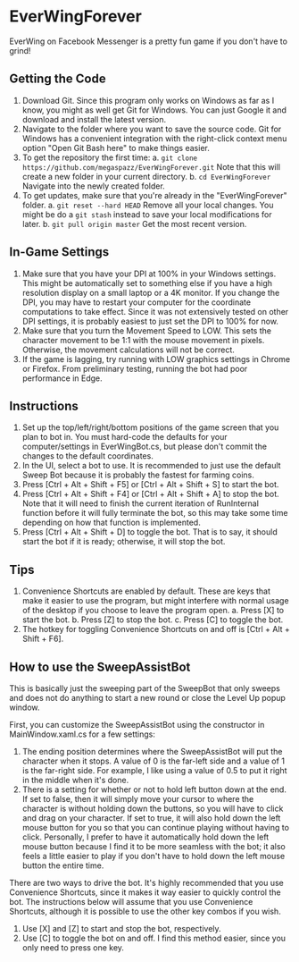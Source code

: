 # EverWingForever
EverWing on Facebook Messenger is a pretty fun game if you don't have to grind!

## Getting the Code

1.  Download Git.  Since this program only works on Windows as far as I know, you might as well get Git for Windows.  You can just Google it and download and install the latest version.
2.  Navigate to the folder where you want to save the source code.  Git for Windows has a convenient integration with the right-click context menu option "Open Git Bash here" to make things easier.
3.  To get the repository the first time:
	a.  `git clone https://github.com/megaspazz/EverWingForever.git` Note that this will create a new folder in your current directory.
	b.  `cd EverWingForever` Navigate into the newly created folder.
3.  To get updates, make sure that you're already in the "EverWingForever" folder.
	a.  `git reset --hard HEAD` Remove all your local changes.  You might be do a `git stash` instead to save your local modifications for later.
	b.  `git pull origin master` Get the most recent version.

## In-Game Settings

1.  Make sure that you have your DPI at 100% in your Windows settings.  This might be automatically set to something else if you have a high resolution display on a small laptop or a 4K monitor.  If you change the DPI, you may have to restart your computer for the coordinate computations to take effect.  Since it was not extensively tested on other DPI settings, it is probably easiest to just set the DPI to 100% for now.
2.  Make sure that you turn the Movement Speed to LOW.  This sets the character movement to be 1:1 with the mouse movement in pixels.  Otherwise, the movement calculations will not be correct.
3.  If the game is lagging, try running with LOW graphics settings in Chrome or Firefox.  From preliminary testing, running the bot had poor performance in Edge.

## Instructions

1.  Set up the top/left/right/bottom positions of the game screen that you plan to bot in.  You must hard-code the defaults for your computer/settings in EverWingBot.cs, but please don't commit the changes to the default coordinates.
2.  In the UI, select a bot to use.  It is recommended to just use the default Sweep Bot because it is probably the fastest for farming coins.
3.  Press [Ctrl + Alt + Shift + F5] or [Ctrl + Alt + Shift + S] to start the bot.
4.  Press [Ctrl + Alt + Shift + F4] or [Ctrl + Alt + Shift + A] to stop the bot.  Note that it will need to finish the current iteration of RunInternal function before it will fully terminate the bot, so this may take some time depending on how that function is implemented.
5.  Press [Ctrl + Alt + Shift + D] to toggle the bot.  That is to say, it should start the bot if it is ready; otherwise, it will stop the bot.

## Tips

1.  Convenience Shortcuts are enabled by default.  These are keys that make it easier to use the program, but might interfere with normal usage of the desktop if you choose to leave the program open.
	a.  Press [X] to start the bot.
	b.  Press [Z] to stop the bot.
	c.  Press [C] to toggle the bot.
2.  The hotkey for toggling Convenience Shortcuts on and off is [Ctrl + Alt + Shift + F6].

## How to use the SweepAssistBot

This is basically just the sweeping part of the SweepBot that only sweeps and does not do anything to start a new round or close the Level Up popup window.

First, you can customize the SweepAssistBot using the constructor in MainWindow.xaml.cs for a few settings:
1.  The ending position determines where the SweepAssistBot will put the character when it stops.  A value of 0 is the far-left side and a value of 1 is the far-right side.  For example, I like using a value of 0.5 to put it right in the middle when it's done.
2.  There is a setting for whether or not to hold left button down at the end.  If set to false, then it will simply move your cursor to where the character is without holding down the buttons, so you will have to click and drag on your character.  If set to true, it will also hold down the left mouse button for you so that you can continue playing without having to click.  Personally, I prefer to have it automatically hold down the left mouse button because I find it to be more seamless with the bot; it also feels a little easier to play if you don't have to hold down the left mouse button the entire time.

There are two ways to drive the bot.  It's highly recommended that you use Convenience Shortcuts, since it makes it way easier to quickly control the bot.  The instructions below will assume that you use Convenience Shortcuts, although it is possible to use the other key combos if you wish.
1.  Use [X] and [Z] to start and stop the bot, respectively.
2.  Use [C] to toggle the bot on and off.  I find this method easier, since you only need to press one key.
